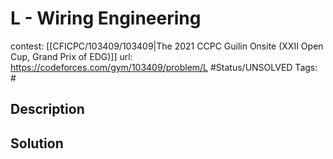 # L - Wiring Engineering

contest: [[CFICPC/103409/103409|The 2021 CCPC Guilin Onsite (XXII Open Cup, Grand Prix of EDG)]]
url: https://codeforces.com/gym/103409/problem/L
#Status/UNSOLVED
Tags: #

## Description

## Solution

